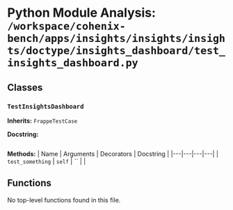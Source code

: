 # Python Module Analysis: `/workspace/cohenix-bench/apps/insights/insights/insights/doctype/insights_dashboard/test_insights_dashboard.py`

## Classes

### `TestInsightsDashboard`
**Inherits:** `FrappeTestCase`


**Docstring:**
```

```

**Methods:**
| Name | Arguments | Decorators | Docstring |
|---|---|---|---|
| `test_something` | `self` | `` |  |





## Functions

No top-level functions found in this file.
